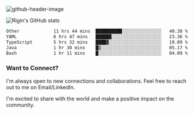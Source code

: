 
![github-header-image](https://github.com/riginoommen/riginoommen/assets/3840244/889cae65-df55-4cda-86cc-bf21bf1f2e96)

![Rigin's GitHub stats](https://github-readme-stats.vercel.app/api?username=riginoommen\&show_icons=true\&show=reviews,discussions_started,discussions_answered,prs_merged,prs_merged_percentage)


<!--START_SECTION:waka-->

```txt
Other             11 hrs 44 mins  ██████████░░░░░░░░░░░░░░░   40.38 %
YAML              6 hrs 47 mins   ██████░░░░░░░░░░░░░░░░░░░   23.36 %
TypeScript        5 hrs 32 mins   ████▓░░░░░░░░░░░░░░░░░░░░   19.09 %
Java              1 hr 30 mins    █▒░░░░░░░░░░░░░░░░░░░░░░░   05.17 %
Bash              1 hr 11 mins    █░░░░░░░░░░░░░░░░░░░░░░░░   04.09 %
```

<!--END_SECTION:waka-->

### Want to Connect?

I'm always open to new connections and collaborations. Feel free to reach out to me on Email/LinkedIn.

I'm excited to share with the world and make a positive impact on the community.
